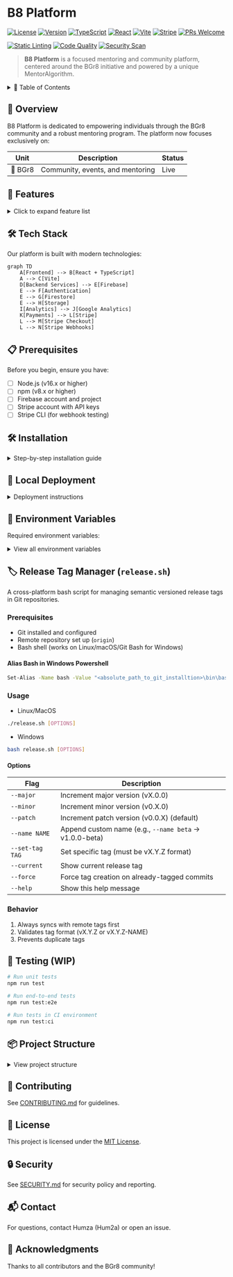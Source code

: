# B8 Platform

[![License](https://img.shields.io/badge/license-MIT-blue.svg)](LICENSE)
[![Version](https://img.shields.io/badge/version-1.0.0-green.svg)](CHANGELOG.md)
[![TypeScript](https://img.shields.io/badge/TypeScript-5.2-blue.svg)](https://www.typescriptlang.org/)
[![React](https://img.shields.io/badge/React-18.2-blue.svg)](https://reactjs.org/)
[![Vite](https://img.shields.io/badge/Vite-5.0-yellow.svg)](https://vitejs.dev/)
[![Stripe](https://img.shields.io/badge/Stripe-Latest-blue.svg)](https://stripe.com)
[![PRs Welcome](https://img.shields.io/badge/PRs-welcome-brightgreen.svg)](CONTRIBUTING.md)  

[![Static Linting](https://github.com/Hum2a/B8/actions/workflows/lint.yml/badge.svg)](https://github.com/Hum2a/B8/actions/workflows/lint.yml/badge.svg)
[![Code Quality](https://github.com/Hum2a/B8/actions/workflows/code_quality.yml/badge.svg)](https://github.com/Hum2a/B8/actions/workflows/code_quality.yml/badge.svg)
[![Security Scan](https://github.com/Hum2a/B8/actions/workflows/security.yml/badge.svg)](https://github.com/Hum2a/B8/actions/workflows/security.yml/badge.svg)

> **B8 Platform** is a focused mentoring and community platform, centered around the BGr8 initiative and powered by a unique MentorAlgorithm.

<details>
<summary>📖 Table of Contents</summary>

- [Overview](#overview)
- [Features](#-features)
- [Tech Stack](#%EF%B8%8F-tech-stack)
- [Prerequisites](#-prerequisites)
- [Installation](#-installation)
- [Deployment](#-deployment)
- [Environment Variables](#-environment-variables)
- [Testing](#-testing)
- [Project Structure](#-project-structure)
- [Contributing](#-contributing)
- [License](#-license)
- [Security](#-security)
- [Contact](#-contact)
- [Acknowledgments](#-acknowledgments)
</details>

## 🎯 Overview

B8 Platform is dedicated to empowering individuals through the BGr8 community and a robust mentoring program. The platform now focuses exclusively on:

| Unit | Description | Status |
|------|-------------|--------|
| 🌟 BGr8 | Community, events, and mentoring | Live |

## 🚀 Features

<details>
<summary>Click to expand feature list</summary>

### Core Features
- 🌟 BGr8 community hub
- 🤝 Mentor matching and management (MentorAlgorithm)
- 🔒 Secure authentication
- 💳 Secure payment processing with Stripe
- 📱 Responsive design
- 📊 Analytics integration
- 💬 Enquiries and admin management

### Technical Features
- 🔑 Firebase authentication
- 🔥 Firestore database
- 💸 Stripe payments
- ⚡ Real-time updates
- 🧑‍💻 Modern React + TypeScript stack
</details>

## 🛠️ Tech Stack

Our platform is built with modern technologies:

```mermaid
graph TD
    A[Frontend] --> B[React + TypeScript]
    A --> C[Vite]
    D[Backend Services] --> E[Firebase]
    E --> F[Authentication]
    E --> G[Firestore]
    E --> H[Storage]
    I[Analytics] --> J[Google Analytics]
    K[Payments] --> L[Stripe]
    L --> M[Stripe Checkout]
    L --> N[Stripe Webhooks]
```

## 📋 Prerequisites

Before you begin, ensure you have:

- [ ] Node.js (v16.x or higher)
- [ ] npm (v8.x or higher)
- [ ] Firebase account and project
- [ ] Stripe account with API keys
- [ ] Stripe CLI (for webhook testing)

## 🛠️ Installation

<details>
<summary>Step-by-step installation guide</summary>

1. **Clone the repository:**
   ```bash
   git clone https://github.com/Hum2a/B8.git
   cd B8
   ```

2. **Install dependencies:**
   ```bash
   npm install
   ```

3. **Set up environment variables:**
   You will need your own firebase account.
   Get the correct `.env` file from Hum2a to place in the root directory.

4. **Set up Stripe server environment:**
   Place the stripe `.env` file provided by Hum2a into the stripe directory, or create it as follows:
   ```env
   STRIPE_SECRET_KEY=your_stripe_secret_key
   STRIPE_WEBHOOK_SECRET=your_stripe_webhook_secret
   PORT=3001
   CLIENT_URL=http://localhost:5173
   ```

5. **Start the development servers:**
   ```bash
   # Start the main application
   npm run dev

   # Start the Stripe server (in a separate terminal)
   cd stripe && node server.js
   ```
</details>

## 🚀 Local Deployment

<details>
<summary>Deployment instructions</summary>

### Production Build
```bash
npm run build
```

### Preview Production Build
```bash
npm run preview
```
</details>

## 📝 Environment Variables

Required environment variables:

<details>
<summary>View all environment variables</summary>

| Variable | Description | Required |
|----------|-------------|:---------:|
| `VITE_FIREBASE_API_KEY` | Firebase API Key | ✅ |
| `VITE_FIREBASE_AUTH_DOMAIN` | Firebase Auth Domain | ✅ |
| `VITE_FIREBASE_PROJECT_ID` | Firebase Project ID | ✅ |
| `VITE_FIREBASE_STORAGE_BUCKET` | Firebase Storage Bucket | ✅ |
| `VITE_FIREBASE_MESSAGING_SENDER_ID` | Firebase Messaging Sender ID | ✅ |
| `VITE_FIREBASE_APP_ID` | Firebase App ID | ✅ |
| `VITE_FIREBASE_MEASUREMENT_ID` | Firebase Measurement ID | ✅ |
| `VITE_STRIPE_PUBLISHABLE_KEY` | Stripe Publishable Key | ✅ |
| `VITE_STRIPE_SERVER_URL` | Stripe Server URL | ✅ |
| `STRIPE_SECRET_KEY` | Stripe Secret Key (server) | ✅ |
| `STRIPE_WEBHOOK_SECRET` | Stripe Webhook Secret (server) | ✅ |
</details>

## 🏷️ Release Tag Manager (`release.sh`)
A cross-platform bash script for managing semantic versioned release tags in Git repositories.

### Prerequisites
- Git installed and configured
- Remote repository set up (`origin`)
- Bash shell (works on Linux/macOS/Git Bash for Windows)
#### Alias Bash in Windows Powershell
```bash
Set-Alias -Name bash -Value "<absolute_path_to_git_installtion>\bin\bash.exe"  # e.g: C:\Program Files\Git\bin\bash.exe
```

### Usage
- Linux/MacOS
```bash
./release.sh [OPTIONS]
```
- Windows
```bash
bash release.sh [OPTIONS]
```

#### Options
| Flag | Description |
|------|-------------|
| `--major` | Increment major version (vX.0.0) |
| `--minor` | Increment minor version (v0.X.0) |
| `--patch` | Increment patch version (v0.0.X) (default) |
| `--name NAME` | Append custom name (e.g., `--name beta` → v1.0.0-beta) |
| `--set-tag TAG` | Set specific tag (must be vX.Y.Z format) |
| `--current` | Show current release tag |
| `--force` | Force tag creation on already-tagged commits |
| `--help` | Show this help message |

### Behavior
1. Always syncs with remote tags first
2. Validates tag format (vX.Y.Z or vX.Y.Z-NAME)
3. Prevents duplicate tags

## 🧪 Testing (WIP)

```bash
# Run unit tests
npm run test

# Run end-to-end tests
npm run test:e2e

# Run tests in CI environment
npm run test:ci
```

## 📦 Project Structure

<details>
<summary>View project structure</summary>

```
B8/
├── src/
│   ├── components/         # React components
│   ├── pages/              # Page components
│   ├── hooks/              # Custom React hooks
│   ├── contexts/           # React context providers
│   ├── services/           # API and service integrations
│   ├── utils/              # Utility functions
│   ├── types/              # TypeScript type definitions
│   └── MentorAlgorithm/    # Mentor matching logic
├── stripe/                 # Stripe server
├── public/                 # Static assets
├── ...
```
</details>

## 🤝 Contributing

See [CONTRIBUTING.md](CONTRIBUTING.md) for guidelines.

## 📝 License

This project is licensed under the [MIT License](LICENSE).

## 🔒 Security

See [SECURITY.md](SECURITY.md) for security policy and reporting.

## 📬 Contact

For questions, contact Humza (Hum2a) or open an issue.

## 🙏 Acknowledgments

Thanks to all contributors and the BGr8 community!

